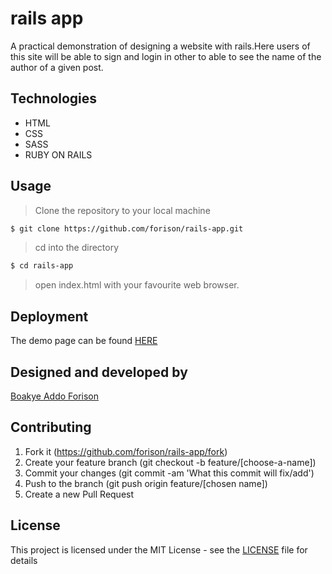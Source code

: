 # rails app

A practical demonstration of designing a website with rails.Here users of this site will be able to sign and login in other to able to see the name of the author of a given post.

## Technologies

- HTML
- CSS
- SASS
- RUBY ON RAILS

## Usage

> Clone the repository to your local machine

```sh
$ git clone https://github.com/forison/rails-app.git
```

> cd into the directory

```sh
$ cd rails-app
```

> open index.html with your favourite web browser.

## Deployment

The demo page can be found [HERE](https://samplerailsblogg.herokuapp.com)

## Designed and developed by

[Boakye Addo Forison](https://github.com/Forison)

## Contributing

1. Fork it (https://github.com/forison/rails-app/fork)
2. Create your feature branch (git checkout -b feature/[choose-a-name])
3. Commit your changes (git commit -am 'What this commit will fix/add')
4. Push to the branch (git push origin feature/[chosen name])
5. Create a new Pull Request

## License

This project is licensed under the MIT License - see the [LICENSE](./LICENSE.md) file for details
